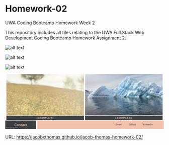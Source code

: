 # Homework-02

UWA Coding Bootcamp Homework Week 2

This repository includes all files relating to the UWA Full Stack Web Development Coding Bootcamp Homework Assignment 2.

![alt text](https://github.com/jacobxthomas/jacob-thomas-homework-02/blob/master/screenshot1.png?raw=true)

![alt text](https://github.com/jacobxthomas/jacob-thomas-homework-02/blob/master/screenshot2.png?raw=true)

![alt text](https://github.com/jacobxthomas/jacob-thomas-homework-02/blob/master/screenshot3.png?raw=true)

![alt text](https://github.com/jacobxthomas/jacob-thomas-homework-02/blob/master/screenshot4.png?raw=true)


URL: https://jacobxthomas.github.io/jacob-thomas-homework-02/
